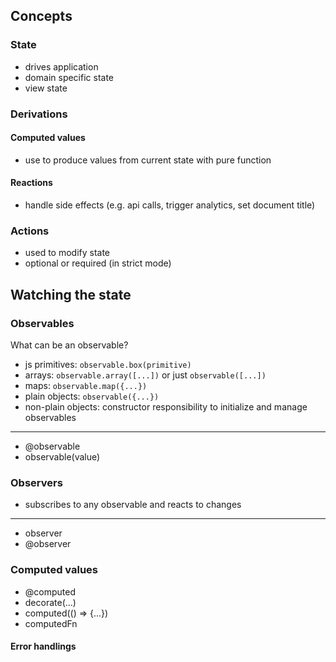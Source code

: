 
## Concepts

### State

* drives application
* domain specific state
* view state

### Derivations

#### Computed values

* use to produce values from current state with pure function

#### Reactions

* handle side effects (e.g. api calls, trigger analytics, set document title)

### Actions

* used to modify state
* optional or required (in strict mode)

## Watching the state

### Observables

What can be an observable?
* js primitives: `observable.box(primitive)` 
* arrays: `observable.array([...])` or just `observable([...])`
* maps: `observable.map({...})`
* plain objects: `observable({...})`
* non-plain objects: constructor responsibility to initialize and manage observables

---

* @observable
* observable(value)

### Observers

* subscribes to any observable and reacts to changes

---

* observer
* @observer

### Computed values

* @computed
* decorate(...)
* computed(() => {...})
* computedFn

#### Error handlings



